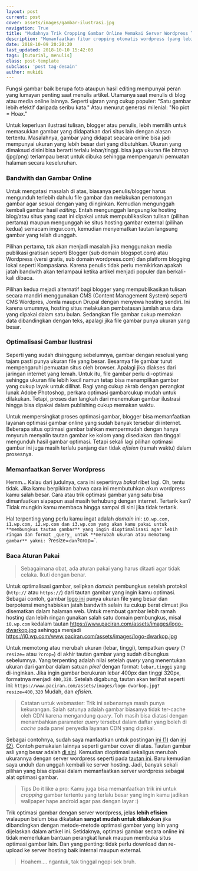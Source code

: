 ```yaml
---
layout: post
current: post
cover: assets/images/gambar-ilustrasi.jpg
navigation: True
title: "Mudahnya Trik Cropping Gambar Online Memakai Server Wordpress Tanpa Akun"
description: "Memanfaatkan fitur cropping otomatis wordpress (yang lebih efisien) anti ribet download upload gambar meskipun bukan pengguna WordPress"
date: 2018-10-09 20:20:20
last_updated: 2018-10-10 15:42:03
tags: [tutorial, menulis]
class: post-template
subclass: 'post tag-desain'
author: mukidi
---
```


Fungsi gambar baik berupa foto ataupun hasil editing mempunyai peran yang lumayan penting saat menulis artikel. Utamanya saat menulis di blog atau media online lainnya. Seperti ujaran yang cukup populer: "Satu gambar lebih efektif daripada seribu kata." Atau menurut generasi milenial: "No pict = Hoax."

Untuk keperluan ilustrasi tulisan, blogger atau penulis, lebih memilih untuk memasukkan gambar yang didapatkan dari situs lain dengan alasan tertentu. Masalahnya, gambar yang didapat seacara online bisa jadi mempunyai ukuran yang lebih besar dari yang dibutuhkan. Ukuran yang dimaksud disini bisa berarti terlalu lebar/tinggi. bisa juga ukuran file bitmap (jpg/png) terlampau berat untuk dibuka sehingga mempengaruhi pemuatan halaman secara keseluruhan.

### Bandwith dan Gambar Online

Untuk mengatasi masalah di atas, biasanya penulis/blogger harus mengunduh terlebih dahulu file gambar dan melakukan pemotongan gambar agar sesuai dengan yang diinginkan. Kemudian mengunggah kembali gambar hasil _editing_. Entah mengunggah langsung ke hosting blog/atau situs yang saat ini dipakai untuk mempublikasikan tulisan (pilihan pertama) maupun mengunggah ke situs hosting gambar external (pilihan kedua) semacam imgur.com, kemudian menyematkan tautan langsung gambar yang telah diunggah.

Pilihan pertama, tak akan menjadi masalah jika menggunakan media publikasi gratisan seperti Blogger (sub domain blogspot.com) atau Wordpress (versi gratis, sub domain wordpress.com) dan platform blogging lokal seperti Kompasiana. Karena penulis tidak perlu memikirkan apakah jatah bandwith akan terlampaui ketika artikel menjadi populer dan berkali-kali dibaca. 

Pilihan kedua mejadi alternatif bagi blogger yang mempublikasikan tulisan secara mandiri menggunakan CMS (Content Management System) seperti CMS Wordpres, Jomla maupun Drupal dengan menyewa hosting sendiri. Ini karena umumnya, hosting situs melakukan pembatasan jumlah arus data yang dipakai dalam satu bulan. Sedangkan file gambar cukup memakan data dibandingkan dengan teks, apalagi jika file gambar punya ukuran yang besar.

### Optimalisasi Gambar Ilustrasi

Seperti yang sudah disinggung sebelumnya, gambar dengan resolusi yang tajam pasti punya ukuran file yang besar. Besarnya file gambar turut mempengaruhi pemuatan situs oleh browser. Apalagi jika diakses dari jaringan internet yang lemah. Untuk itu, file gambar perlu di-optimasi sehingga ukuran file lebih kecil namun tetap bisa menampilkan gambar yang cukup layak untuk dilihat. Bagi yang cukup akrab dengan perangkat lunak Adobe Photoshop, perkara optimasi gambarcukup mudah untuk dilakukan. Tetapi, proses dan langkah dari menemukan gambar ilustrasi hingga bisa dipakai dalam publishing cukup memakan waktu.

Untuk mempersingkat proses optimasi gambar, blogger bisa memanfaatkan layanan optimasi gambar online yang sudah banyak tersebar di internet. Beberapa situs optimasi gambar bahkan mempermudah dengan hanya mnyuruh menyalin tautan gambar ke kolom yang disediakan dan tinggal mengunduh hasil gambar optimasi. Tetapi sekali lagi pilihan optimasi gambar ini juga masih terlalu panjang dan tidak _efisien_ (ramah waktu) dalam prosesnya.

### Memanfaatkan Server Wordpress

Hemm... Kalau dari judulnya, cara ini sepertinya _bakal_ ribet lagi. Oh, tentu tidak. Jika kamu berpikiran bahwa cara ini membutuhkan akun wordpress kamu salah besar. Cara atau trik optimasi gambar yang satu bisa dimanfaatkan siapapun asal masih terhubung dengan internet. Tertarik kan? Tidak mungkin kamu membaca hingga sampai di sini jika tidak tertarik.

Hal terpenting yang perlu kamu ingat adalah _domain_ ini: `i0.wp.com, i1.wp.com, i2.wp.com dan i3.wp.com yang akan kamu pakai untuk **membungkus tautan gambar** yang ingin dioptimalisasi agar lebih ringan dan format _query_ untuk **merubah ukuran atau memotong gambar** yakni: `?resize=` dan `?crop=`.

### Baca Aturan Pakai

> Sebagaimana obat, ada aturan pakai yang harus ditaati agar tidak celaka. Ikuti dengan benar.

Untuk optimalisasi gambar, selipkan _domain_ pembungkus setelah protokol (`http://` atau `https://`) dari tautan gambar yang ingin kamu optimasi. Sebagai contoh, gambar [logo ini](assets/logo-dwarkop.jpg) punya ukuran file yang besar dan berpotensi menghabiskan jatah bandwith selain itu cukup berat dimuat jika disematkan dalam halaman web. Untuk membuat gambar lebih ramah hosting dan lebih ringan gunakan salah satu domain pembungkus, misal `i0.wp.com` kedalam tautan https://www.paciran.com/assets/images/logo-dwarkop.jpg sehingga menjadi https://i0.wp.com/www.paciran.com/assets/images/logo-dwarkop.jpg

<script async src="//pagead2.googlesyndication.com/pagead/js/adsbygoogle.js"></script>
<!-- AtasArtikel -->
<ins class="adsbygoogle"
     style="display:block"
     data-ad-client="ca-pub-8526606076277673"
     data-ad-slot="8771412334"
     data-ad-format="auto"
     data-full-width-responsive="true"></ins><script>
(adsbygoogle = window.adsbygoogle || []).push({});
</script>

Untuk memotong atau merubah ukuran (lebar, tinggi), tempatkan _query_ (`?resize=` atau `?crop=`) di akhir tautan gambar yang sudah dibungkus sebelumnya. Yang terpenting adalah nilai setelah _query_ yang menentukan ukuran dari gambar dalam satuan _pixel_ dengan format: `lebar,tinggi` yang di-inginkan. Jika ingin gambar berukuran lebar 400px dan tinggi 320px, formatnya menjadi `400,320`. Setelah digabung, tautan akan terlihat seperti ini: `https://www.paciran.com/assets/images/logo-dwarkop.jpg?resize=400,320` Mudah, dan _efisien_.

> Catatan untuk webmaster: Trik ini sebenarnya masih punya kekurangan. Salah satunya adalah gambar biasanya tidak ter-cache oleh CDN karena mengandung _query_. Toh masih bisa diatasi dengan menambahkan parameter _query_ tersebut dalam daftar yang boleh di _cache_ pada panel penyedia layanan CDN yang dipakai.

Sebagai contohnya, sudah saya manfaatkan untuk postingan [ini (1)](https://www.paciran.com/desain-logo-dwarkop-paciran-corel-draw) dan [ini (2)](https://www.paciran.com/borongan-desain-banner-sketsel-piala-ppc-2.html). Contoh pemakaian lainnya seperti gambar cover di atas. Tautan gambar asli yang besar adalah [di sini](https://www.scad.edu/sites/default/files/styles/swarm16x7_1170/public/Academics/Illustration/Tim-Kaminski_Illustration_Drummond-A1-Workshop.jpg). Kemudian  dioptimasi sekaligus merubah ukurannya dengan server wordpress seperti pada [tautan ini](https://i0.wp.com/www.scad.edu/sites/default/files/styles/swarm16x7_1170/public/Academics/Illustration/Tim-Kaminski_Illustration_Drummond-A1-Workshop.jpg?resize=800,400). Baru kemudian saya unduh dan unggah kembali ke server hosting. Jadi, banyak sekali pilihan yang bisa dipakai dalam memanfaatkan server wordpress sebagai alat optimasi gambar.

> Tips Do it like a pro: Kamu juga bisa memanfaatkan trik ini untuk _cropping_ gambar tertentu yang terlalu besar yang ingin kamu jadikan wallpaper hape android agar pas dengan layar :)

Trik optimasi gambar dengan server wordpress, jelas **lebih efisien** walaupun belum bisa dikatakan **sangat mudah untuk dilakukan** jika dibandingkan dengan metode-metode optimasi gambar yang lain yang dijelaskan dalam artikel ini. Setidaknya, optimasi gambar secara online ini tidak memerlukan bantuan perangkat lunak maupun membuka situs optimasi gambar lain. Dan yang penting: tidak perlu download dan re-upload ke server hosting baik internal maupun external.

> Hoahem.... ngantuk, tak tinggal ngopi sek bruh.